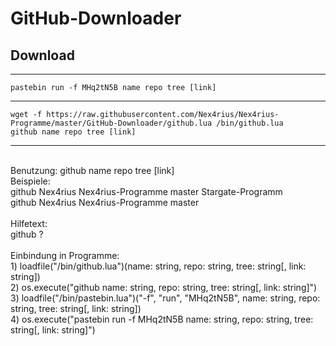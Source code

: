<h1>GitHub-Downloader</h1>

<h2>Download</h2>
<hr>
<code>pastebin run -f MHq2tN5B name repo tree [link]</code>
<hr>
<code>wget -f https://raw.githubusercontent.com/Nex4rius/Nex4rius-Programme/master/GitHub-Downloader/github.lua /bin/github.lua</code><br />
<code>github name repo tree [link]</code>
<hr><br />
Benutzung: github name repo tree [link]<br />
Beispiele:<br />
github Nex4rius Nex4rius-Programme master Stargate-Programm<br />
github Nex4rius Nex4rius-Programme master<br />
<br />
Hilfetext:<br />
github ?<br />
<br />
Einbindung in Programme:<br />
1) loadfile("/bin/github.lua")(name: string, repo: string, tree: string[, link: string])<br />
2) os.execute("github name: string, repo: string, tree: string[, link: string]")<br />
3) loadfile("/bin/pastebin.lua")("-f", "run", "MHq2tN5B", name: string, repo: string, tree: string[, link: string])<br />
4) os.execute("pastebin run -f MHq2tN5B name: string, repo: string, tree: string[, link: string]")<br />
